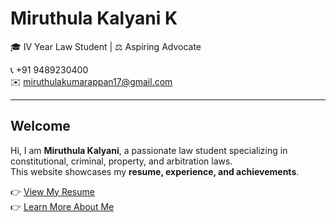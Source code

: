 # Miruthula Kalyani K

🎓 IV Year Law Student | ⚖️ Aspiring Advocate  

📞 +91 9489230400  
✉️ [miruthulakumarappan17@gmail.com](mailto:miruthulakumarappan17@gmail.com)  

---

## Welcome

Hi, I am **Miruthula Kalyani**, a passionate law student specializing in constitutional, criminal, property, and arbitration laws.  
This website showcases my **resume, experience, and achievements**.

👉 [View My Resume](resume.md)  
👉 [Learn More About Me](about.md)
